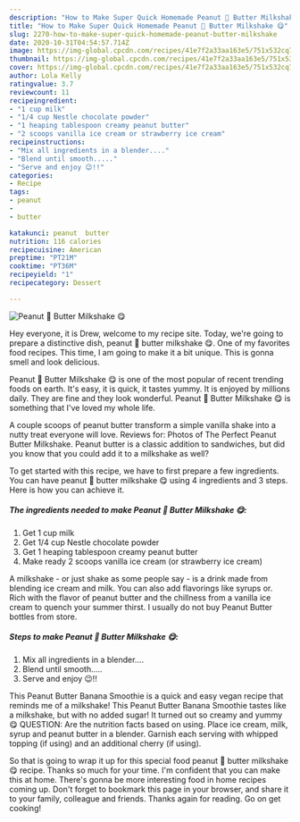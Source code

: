 ```yaml
---
description: "How to Make Super Quick Homemade Peanut 🥜 Butter Milkshake 😋"
title: "How to Make Super Quick Homemade Peanut 🥜 Butter Milkshake 😋"
slug: 2270-how-to-make-super-quick-homemade-peanut-butter-milkshake
date: 2020-10-31T04:54:57.714Z
image: https://img-global.cpcdn.com/recipes/41e7f2a33aa163e5/751x532cq70/peanut-🥜-butter-milkshake-😋-recipe-main-photo.jpg
thumbnail: https://img-global.cpcdn.com/recipes/41e7f2a33aa163e5/751x532cq70/peanut-🥜-butter-milkshake-😋-recipe-main-photo.jpg
cover: https://img-global.cpcdn.com/recipes/41e7f2a33aa163e5/751x532cq70/peanut-🥜-butter-milkshake-😋-recipe-main-photo.jpg
author: Lola Kelly
ratingvalue: 3.7
reviewcount: 11
recipeingredient:
- "1 cup milk"
- "1/4 cup Nestle chocolate powder"
- "1 heaping tablespoon creamy peanut butter"
- "2 scoops vanilla ice cream or strawberry ice cream"
recipeinstructions:
- "Mix all ingredients in a blender...."
- "Blend until smooth....."
- "Serve and enjoy 😉!!"
categories:
- Recipe
tags:
- peanut
- 
- butter

katakunci: peanut  butter 
nutrition: 116 calories
recipecuisine: American
preptime: "PT21M"
cooktime: "PT36M"
recipeyield: "1"
recipecategory: Dessert

---
```



![Peanut 🥜 Butter Milkshake 😋](https://img-global.cpcdn.com/recipes/41e7f2a33aa163e5/751x532cq70/peanut-🥜-butter-milkshake-😋-recipe-main-photo.jpg)

Hey everyone, it is Drew, welcome to my recipe site. Today, we're going to prepare a distinctive dish, peanut 🥜 butter milkshake 😋. One of my favorites food recipes. This time, I am going to make it a bit unique. This is gonna smell and look delicious.

Peanut 🥜 Butter Milkshake 😋 is one of the most popular of recent trending foods on earth. It's easy, it is quick, it tastes yummy. It is enjoyed by millions daily. They are fine and they look wonderful. Peanut 🥜 Butter Milkshake 😋 is something that I've loved my whole life.

A couple scoops of peanut butter transform a simple vanilla shake into a nutty treat everyone will love. Reviews for: Photos of The Perfect Peanut Butter Milkshake. Peanut butter is a classic addition to sandwiches, but did you know that you could add it to a milkshake as well?


To get started with this recipe, we have to first prepare a few ingredients. You can have peanut 🥜 butter milkshake 😋 using 4 ingredients and 3 steps. Here is how you can achieve it.

<!--inarticleads1-->

##### The ingredients needed to make Peanut 🥜 Butter Milkshake 😋:

1. Get 1 cup milk
1. Get 1/4 cup Nestle chocolate powder
1. Get 1 heaping tablespoon creamy peanut butter
1. Make ready 2 scoops vanilla ice cream (or strawberry ice cream)


A milkshake - or just shake as some people say - is a drink made from blending ice cream and milk. You can also add flavorings like syrups or. Rich with the flavor of peanut butter and the chillness from a vanilla ice cream to quench your summer thirst. I usually do not buy Peanut Butter bottles from store. 

<!--inarticleads2-->

##### Steps to make Peanut 🥜 Butter Milkshake 😋:

1. Mix all ingredients in a blender....
1. Blend until smooth.....
1. Serve and enjoy 😉!!


This Peanut Butter Banana Smoothie is a quick and easy vegan recipe that reminds me of a milkshake! This Peanut Butter Banana Smoothie tastes like a milkshake, but with no added sugar! It turned out so creamy and yummy 😋 QUESTION: Are the nutrition facts based on using. Place ice cream, milk, syrup and peanut butter in a blender. Garnish each serving with whipped topping (if using) and an additional cherry (if using). 

So that is going to wrap it up for this special food peanut 🥜 butter milkshake 😋 recipe. Thanks so much for your time. I'm confident that you can make this at home. There's gonna be more interesting food in home recipes coming up. Don't forget to bookmark this page in your browser, and share it to your family, colleague and friends. Thanks again for reading. Go on get cooking!

